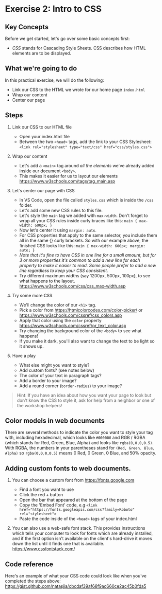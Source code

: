 # Exercise 2: Intro to CSS

## Key Concepts

Before we get started, let's go over some basic concepts first:
- *CSS* stands for Cascading Style Sheets. CSS describes how HTML elements are to be displayed.

## What we're going to do
In this practical exercise, we will do the following:
- Link our CSS to the HTML we wrote for our home page `index.html`
- Wrap our content
- Center our page

## Steps

1. Link our CSS to our HTML file

    * Open your index.html file
    * Between the two `<head>` tags, add the link to your CSS Stylesheet:
        `<link rel="stylesheet" type="text/css" href="css/styles.css">`

2.  Wrap our content

    * Let's add a `<main>` tag around _all the elements_ we've already added inside our document `<body>`.
    * This makes it easier for us to layout our elements
      https://www.w3schools.com/tags/tag_main.asp

3.  Let's center our page with CSS

    * In VS Code, open the file called `styles.css` which is inside the `/css` folder.
    * Let's add some new CSS rules to this file.
    * Let's style the `main` tag we added with `max-width`. Don't forget to wrap all your CSS rules inside curly braces like this:
      `main { max-width: 600px; }`
    * Now let's center it using `margin: auto`.
    * For CSS properties that apply to the same selector, you include them all in the same {} curly brackets. So with our example above, the finished CSS looks like this:
      `main { max-width: 600px; margin: auto; }`
    * _Note that it's fine to have CSS in one line for a small amount, but for 3 or more properties it's common to add a new line for each property to make it easier to read. Some people prefer to add a new line regardless to keep your CSS consistent._
    * Try different maximum widths (say 1200px, 500px, 100px), to see what happens to the layout.
      https://www.w3schools.com/css/css_max-width.asp

4.  Try some more CSS

    * We'll change the color of our `<h1>` tag.
    * Pick a color from https://htmlcolorcodes.com/color-picker/ or https://www.w3schools.com/cssref/css_colors.asp
    * Apply that color using the `color` property https://www.w3schools.com/cssref/pr_text_color.asp
    * Try changing the background color of the `<body>` to see what happens!
    * If you make it dark, you'll also want to change the text to be light so it shows up.

5.  Have a play
    * What else might you want to style?
    * Add custom fonts? (see notes below)
    * The color of your text in paragraph tags?
    * Add a border to your image?
    * Add a round corner (`border-radius`) to your image?

> Hint: If you have an idea about how you want your page to look but don't know the CSS to style it, ask for help from a neighbor or one of the workshop helpers!

## Color models in web documents

There are several methods to indicate the color you want to style your tag with, including hexadecimal, which looks like `#000000` and RGB / RGBA (which stands for Red, Green, Blue, Alpha) and looks like `rgba(0,0,0,0.5)`. With RGBA, the numbers in your parentheses stand for `(Red, Green, Blue, Alpha)` so `rgba(0,0,0,0.5)` means 0 Red, 0 Green, 0 Blue, and 50% opacity.


## Adding custom fonts to web documents.

1. You can choose a custom font from https://fonts.google.com 

    * Find a font you want to use
    * Click the red + button
    * Open the bar that appeared at the bottom of the page
    * Copy the 'Embed Font' code, e.g
        `<link href="https://fonts.googleapis.com/css?family=Roboto" rel="stylesheet">`
    * Paste the code inside of the `<head>` tags of your index.html

2. You can also use a web-safe font stack. This provides instructions which tells your computer to look for fonts which are already installed, and if the first option isn't available on the client's hard-drive it moves down the list until it finds one that is available.
https://www.cssfontstack.com/


## Code reference

Here's an example of what your CSS code could look like when you've completed the steps above:
https://gist.github.com/natasjja/cbcdaf39af68f9ac660ce2ac45b0fda5
